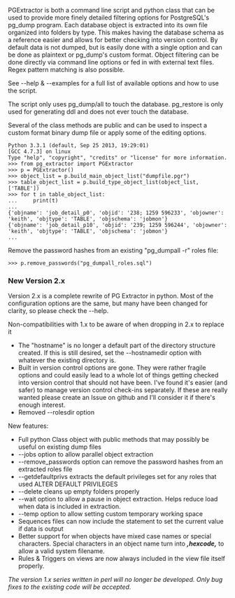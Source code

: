 PGExtractor is both a command line script and python class that can be used to provide more finely 
detailed filtering options for PostgreSQL's pg_dump program. Each database object is extracted into 
its own file organized into folders by type. This makes having the database schema as a reference 
easier and allows for better checking into version control. By default data is not dumped, but 
is easily done with a single option and can be done as plaintext or pg_dump's custom format. Object 
filtering can be done directly via command line options or fed in with external text files. Regex 
pattern matching is also possible.

See --help & --examples for a full list of available options and how to use the script.

The script only uses pg_dump/all to touch the database. 
pg_restore is only used for generating ddl and does not ever touch the database.

Several of the class methods are public and can be used to inspect a custom format binary dump 
file or apply some of the editing options.

````
Python 3.3.1 (default, Sep 25 2013, 19:29:01) 
[GCC 4.7.3] on linux
Type "help", "copyright", "credits" or "license" for more information.
>>> from pg_extractor import PGExtractor
>>> p = PGExtractor()
>>> object_list = p.build_main_object_list("dumpfile.pgr")
>>> table_object_list = p.build_type_object_list(object_list, ['TABLE'])
>>> for t in table_object_list:
...     print(t)
... 
{'objname': 'job_detail_p0', 'objid': '238; 1259 596233', 'objowner': 'keith', 'objtype': 'TABLE', 'objschema': 'jobmon'}
{'objname': 'job_detail_p10', 'objid': '239; 1259 596244', 'objowner': 'keith', 'objtype': 'TABLE', 'objschema': 'jobmon'}
...
````

Remove the password hashes from an existing "pg_dumpall -r" roles file:
````
>>> p.remove_passwords("pg_dumpall_roles.sql")
````

### New Version 2.x

Version 2.x is a complete rewrite of PG Extractor in python. Most of the configuration options are the same,
but many have been changed for clarity, so please check the --help. 

Non-compatibilities with 1.x to be aware of when dropping in 2.x to replace it
 * The "hostname" is no longer a default part of the directory structure created. If this is still desired, set the --hostnamedir option with whatever the existing directory is.
 * Built in version control options are gone. They were rather fragile options and could easily lead to a whole lot of things getting checked into version control that should not have been. I've found it's easier (and safer) to manage version control check-ins separately. If these are really wanted please create an Issue on github and I'll consider it if there's enough interest.
 * Removed --rolesdir option

New features:
 * Full python Class object with public methods that may possibly be useful on existing dump files
 * --jobs option to allow parallel object extraction
 * --remove_passwords option can remove the password hashes from an extracted roles file
 * --getdefaultprivs extracts the default privileges set for any roles that used ALTER DEFAULT PRIVILEGES
 * --delete cleans up empty folders properly
 * --wait option to allow a pause in object extraction. Helps reduce load when data is included in extraction.
 * --temp option to allow setting custom temporary working space
 * Sequences files can now include the statement to set the current value if data is output
 *  Better support for when objects have mixed case names or special characters. Special characters in an object name turn into ***,hexcode,*** to allow a valid system filename.
 * Rules & Triggers on views are now always included in the view file itself properly.

*The version 1.x series written in perl will no longer be developed. Only bug fixes to the existing code will be accepted.*

